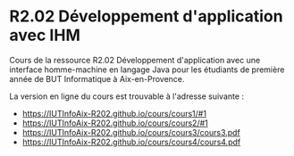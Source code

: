 # R2.02 Développement d'application avec IHM
Cours de la ressource R2.02 Développement d'application avec une interface homme-machine en langage Java pour les étudiants de première année de BUT Informatique à Aix-en-Provence.

La version en ligne du cours est trouvable à l'adresse suivante : 
- <https://IUTInfoAix-R202.github.io/cours/cours1/#1>
- <https://IUTInfoAix-R202.github.io/cours/cours2/#1>
- <https://IUTInfoAix-R202.github.io/cours/cours3/cours3.pdf>
- <https://IUTInfoAix-R202.github.io/cours/cours4/cours4.pdf>
